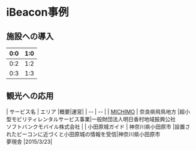# iBeacon事例

## 施設への導入

| 0:0 | 1:0 |
| -- | -- |
| 0:2 | 1:2 |
| 0:3 | 1:3 |

## 観光への応用

| サービス名 | エリア |概要|運営|
| -- | -- |
| [MICHIMO](http://www.softbank.jp/corp/group/sbm/news/press/2015/20150407_01/) | 奈良県飛鳥地方 |超小型モビリティレンタルサービス事業|一般財団法人明日香村地域振興公社<br>ソフトバンクモバイル株式会社 |
| 小田原城ガイド | 神奈川県小田原市 |設置されたビーコンに近づくと小田原城の情報を受信|神奈川県小田原市<br>夢現舎 |2015/3/23|